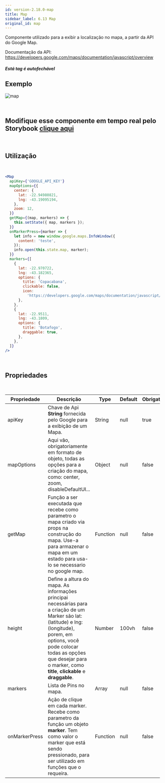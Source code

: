 ```yaml
---
id: version-2.18.0-map
title: Map
sidebar_label: 6.13 Map
original_id: map
---
```


Componente utilizado para a exibir a localização no mapa, a partir da API do Google Map.

Documentação da API: https://developers.google.com/maps/documentation/javascript/overview

#### _Está tag é autofechável_

## Exemplo

![map](assets/images_components/v2.0.0/map.png)

<br>

## Modifique esse componente em tempo real pelo Storybook [clique aqui](https://ame-miniapp-components.calindra.com.br/storybook/?path=/story/intera%C3%A7%C3%B5es-map--basic)

<br>

## Utilização

<br>

```jsx harmony
<Map
  apiKey={'GOOGLE_API_KEY'}
  mapOptions={{
    center: {
      lat: -22.94980821,
      lng: -43.19095194,
    },
    zoom: 12,
  }}
  getMap={(map, markers) => {
    this.setState({ map, markers });
  }}
  onMarkerPress={marker => {
    let info = new window.google.maps.InfoWindow({
      content: 'teste',
    });
    info.open(this.state.map, marker);
  }}
  markers={[
    {
      lat: -22.970722,
      lng: -43.182365,
      options: {
        title: 'Copacabana',
        clickable: false,
        icon:
          'https://developers.google.com/maps/documentation/javascript/examples/full/images/parking_lot_maps.png',
      },
    },
    {
      lat: -22.9511,
      lng: -43.1809,
      options: {
        title: 'Botafogo',
        draggable: true,
      },
    },
  ]}
/>
```

<br>

## Propriedades

<br>

| Propriedade   | Descrição                                                                                                                                                                                                                                                        | Type     | Default | Obrigatório |
|---------------|------------------------------------------------------------------------------------------------------------------------------------------------------------------------------------------------------------------------------------------------------------------|----------|---------|-------------|
| apiKey        | Chave de Api **String** fornecida pelo Google para a exibição de um Mapa.                                                                                                                                                                                        | String   | null    | true        |
| mapOptions    | Aqui vão, obrigatoriamente em formato de objeto, todas as opções para a criação do mapa, como: center, zoom, disableDefaultUI...                                                                                                                                 | Object   | null    | false       |
| getMap        | Função a ser executada que recebe como parametro o mapa criado via props na construção do mapa. Use-a para armazenar o mapa em um estado para usa-lo se necessario no google map.                                                                                | Function | null    | false       |
| height        | Define a altura do mapa. As informações principai necessárias para a criação de um Marker são lat: (latitude) e lng: (longitude), porem, em options, você pode colocar todas as opções que desejar para o marker, como **title**, **clickable** e **draggable**. | Number   | 100vh   | false       |
| markers       | Lista de Pins no mapa.                                                                                                                                                                                                                                           | Array    | null    | false       |
| onMarkerPress | Ação de clique em cada marker. Recebe como parametro da função um objeto **marker**. Tem como valor o marker que está sendo pressionado, para ser utilizado em funções que o requeira.                                                                           | Function | null    | false       |



